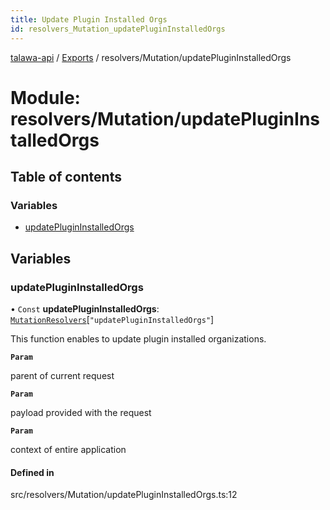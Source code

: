 ```yaml
---
title: Update Plugin Installed Orgs
id: resolvers_Mutation_updatePluginInstalledOrgs
---
```

[talawa-api](../README.md) / [Exports](../modules.md) / resolvers/Mutation/updatePluginInstalledOrgs

# Module: resolvers/Mutation/updatePluginInstalledOrgs

## Table of contents

### Variables

- [updatePluginInstalledOrgs](resolvers_Mutation_updatePluginInstalledOrgs.md#updateplugininstalledorgs)

## Variables

### updatePluginInstalledOrgs

• `Const` **updatePluginInstalledOrgs**: [`MutationResolvers`](types_generatedGraphQLTypes.md#mutationresolvers)[``"updatePluginInstalledOrgs"``]

This function enables to update plugin installed organizations.

**`Param`**

parent of current request

**`Param`**

payload provided with the request

**`Param`**

context of entire application

#### Defined in

src/resolvers/Mutation/updatePluginInstalledOrgs.ts:12

